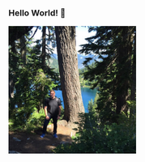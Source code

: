 ### Hello World! 👋

<img src="https://github.com/IraLeeBell/IraLeeBell/blob/main/irabell.jpg" width=50% height=50%>
<!--
**IraLeeBell/IraLeeBell** is a ✨ _special_ ✨ repository because its `README.md` (this file) appears on your GitHub profile.

Here are some ideas to get you started:

- 🔭 I’m currently working on ...
- 🌱 I’m currently learning ...
- 👯 I’m looking to collaborate on ...
- 🤔 I’m looking for help with ...
- 💬 Ask me about ...
- 📫 How to reach me: ...
- 😄 Pronouns: ...
- ⚡ Fun fact: ...
-->
